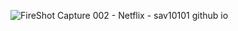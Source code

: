 
![FireShot Capture 002 - Netflix - sav10101 github io](https://github.com/user-attachments/assets/ddaf7349-157d-40bd-8691-4d091110d117)
